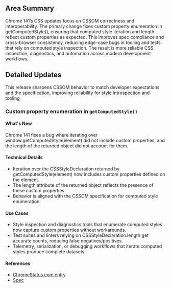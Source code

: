 ## Area Summary

Chrome 141’s CSS updates focus on CSSOM correctness and interoperability. The primary change fixes custom property enumeration in getComputedStyle(), ensuring that computed style iteration and length reflect custom properties as expected. This improves spec compliance and cross-browser consistency, reducing edge-case bugs in tooling and tests that rely on computed style inspection. The result is more reliable CSS inspection, diagnostics, and automation across modern development workflows.

## Detailed Updates

This release sharpens CSSOM behavior to match developer expectations and the specification, improving reliability for style introspection and tooling.

### Custom property enumeration in `getComputedStyle()`

#### What's New
Chrome 141 fixes a bug where iterating over window.getComputedStyle(element) did not include custom properties, and the length of the returned object did not account for them.

#### Technical Details
- Iteration over the CSSStyleDeclaration returned by getComputedStyle(element) now includes custom properties defined on the element.
- The length attribute of the returned object reflects the presence of these custom properties.
- Behavior is aligned with the CSSOM specification for computed style enumeration.

#### Use Cases
- Style inspection and diagnostics tools that enumerate computed styles now capture custom properties without workarounds.
- Test suites and linters relying on CSSStyleDeclaration.length get accurate counts, reducing false negatives/positives.
- Telemetry, serialization, or debugging workflows that iterate computed styles produce complete datasets.

#### References

- [ChromeStatus.com entry](https://chromestatus.com/feature/5070655645155328)
- [Spec](https://drafts.csswg.org/cssom/#dom-window-getcomputedstyle)
